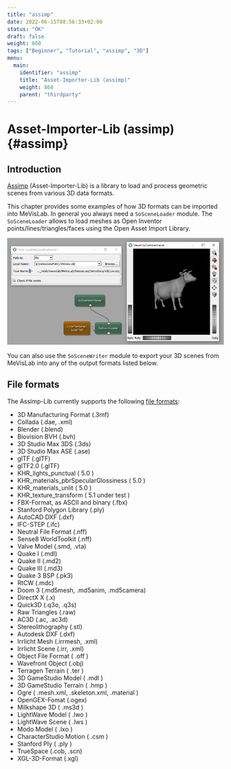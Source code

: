 ```yaml
---
title: "assimp"
date: 2022-06-15T08:56:33+02:00
status: "OK"
draft: false
weight: 860
tags: ["Beginner", "Tutorial", "assimp", "3D"]
menu: 
  main:
    identifier: "assimp"
    title: "Asset-Importer-Lib (assimp)"
    weight: 860
    parent: "thirdparty"
---
```

# Asset-Importer-Lib (assimp) {#assimp}
## Introduction
[Assimp](http://www.assimp.org "assimp") (Asset-Importer-Lib) is a library to load and process geometric scenes from various 3D data formats.

This chapter provides some examples of how 3D formats can be imported into MeVisLab. In general you always need a `SoSceneLoader` module. The `SoSceneLoader` allows to load meshes as Open Inventor points/lines/triangles/faces using the Open Asset Import Library.

![SoSceneLoader](/images/tutorials/thirdparty/SoSceneLoader.png "SoSceneLoader")

You can also use the `SoSceneWriter` module to export your 3D scenes from MeVisLab into any of the output formats listed below.

## File formats
The Assimp-Lib currently supports the following [file formats](https://assimp-docs.readthedocs.io/en/v5.1.0/about/introduction.html):

* 3D Manufacturing Format (.3mf)
* Collada (.dae, .xml)
* Blender (.blend)
* Biovision BVH (.bvh)
* 3D Studio Max 3DS (.3ds)
* 3D Studio Max ASE (.ase)
* glTF (.glTF)
* glTF2.0 (.glTF)
* KHR_lights_punctual ( 5.0 )
* KHR_materials_pbrSpecularGlossiness ( 5.0 )
* KHR_materials_unlit ( 5.0 )
* KHR_texture_transform ( 5.1 under test )
* FBX-Format, as ASCII and binary (.fbx)
* Stanford Polygon Library (.ply)
* AutoCAD DXF (.dxf)
* IFC-STEP (.ifc)
* Neutral File Format (.nff)
* Sense8 WorldToolkit (.nff)
* Valve Model (.smd, .vta)
* Quake I (.mdl)
* Quake II (.md2)
* Quake III (.md3)
* Quake 3 BSP (.pk3)
* RtCW (.mdc)
* Doom 3 (.md5mesh, .md5anim, .md5camera)
* DirectX X (.x)
* Quick3D (.q3o, .q3s)
* Raw Triangles (.raw)
* AC3D (.ac, .ac3d)
* Stereolithography (.stl)
* Autodesk DXF (.dxf)
* Irrlicht Mesh (.irrmesh, .xml)
* Irrlicht Scene (.irr, .xml)
* Object File Format ( .off )
* Wavefront Object (.obj)
* Terragen Terrain ( .ter )
* 3D GameStudio Model ( .mdl )
* 3D GameStudio Terrain ( .hmp )
* Ogre ( .mesh.xml, .skeleton.xml, .material )
* OpenGEX-Fomat (.ogex)
* Milkshape 3D ( .ms3d )
* LightWave Model ( .lwo )
* LightWave Scene ( .lws )
* Modo Model ( .lxo )
* CharacterStudio Motion ( .csm )
* Stanford Ply ( .ply )
* TrueSpace (.cob, .scn)
* XGL-3D-Format (.xgl)
